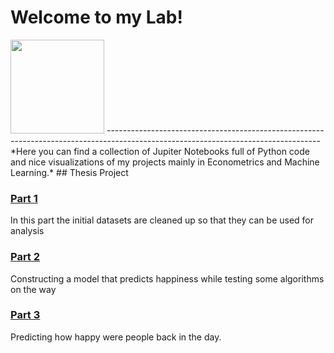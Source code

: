 # Welcome to my Lab!
<img src="https://cdn.dribbble.com/users/948184/screenshots/2300936/chemestry2.gif" width="150" height="150" />
-----------------------------------------------------------------------------------------------------------------------------------
*Here you can find a collection of Jupiter Notebooks full of Python code and nice visualizations of my projects mainly in Econometrics and Machine Learning.*
## Thesis Project

### [Part 1](https://nbviewer.jupyter.org/github/nikosga/Thesis/blob/master/Part%201__Data%20Cleaning.ipynb)
In this part the initial datasets are cleaned up so that they can be used for analysis
### [Part 2](https://nbviewer.jupyter.org/github/nikosga/Thesis/blob/master/Part%202__Regression%20Techniques.ipynb)
Constructing a model that predicts happiness while testing some algorithms on the way
### [Part 3](https://nbviewer.jupyter.org/github/nikosga/Thesis/blob/master/Part%203__Predicting%20the%20past.ipynb)
Predicting how happy were people back in the day.
